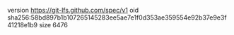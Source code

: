 version https://git-lfs.github.com/spec/v1
oid sha256:58bd897b1b107265145283ee5ae7e1f0d353ae359554e92b37e9e3f41218e1b9
size 6476
